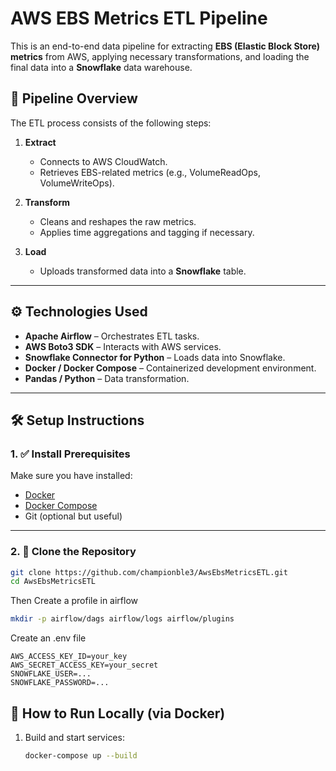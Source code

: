 # AWS EBS Metrics ETL Pipeline

This is an end-to-end data pipeline for extracting **EBS (Elastic Block Store) metrics** from AWS, applying necessary transformations, and loading the final data into a **Snowflake** data warehouse.

## 🚀 Pipeline Overview

The ETL process consists of the following steps:

1. **Extract**  
   - Connects to AWS CloudWatch.
   - Retrieves EBS-related metrics (e.g., VolumeReadOps, VolumeWriteOps).

2. **Transform**  
   - Cleans and reshapes the raw metrics.
   - Applies time aggregations and tagging if necessary.

3. **Load**  
   - Uploads transformed data into a **Snowflake** table.

---

## ⚙️ Technologies Used

- **Apache Airflow** – Orchestrates ETL tasks.
- **AWS Boto3 SDK** – Interacts with AWS services.
- **Snowflake Connector for Python** – Loads data into Snowflake.
- **Docker / Docker Compose** – Containerized development environment.
- **Pandas / Python** – Data transformation.

---

## 🛠️ Setup Instructions

### 1. ✅ Install Prerequisites

Make sure you have installed:

- [Docker](https://docs.docker.com/get-docker/)
- [Docker Compose](https://docs.docker.com/compose/)
- Git (optional but useful)

---

### 2. 📂 Clone the Repository

```bash
git clone https://github.com/championble3/AwsEbsMetricsETL.git
cd AwsEbsMetricsETL
```

Then Create a profile in airflow 
```bash
mkdir -p airflow/dags airflow/logs airflow/plugins
```
Create an .env file
```dote
AWS_ACCESS_KEY_ID=your_key
AWS_SECRET_ACCESS_KEY=your_secret
SNOWFLAKE_USER=...
SNOWFLAKE_PASSWORD=...
```


## 🐳 How to Run Locally (via Docker)

1. Build and start services:

   ```bash
   docker-compose up --build
```


